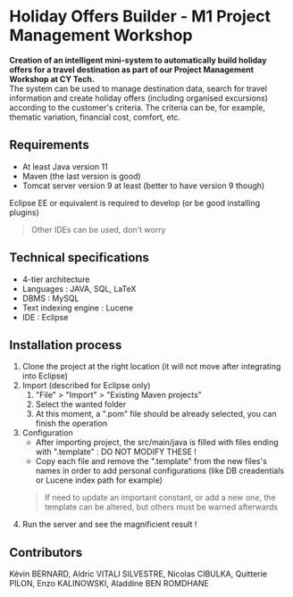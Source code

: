 # Holiday Offers Builder - M1 Project Management Workshop

**Creation of an intelligent mini-system to automatically build holiday offers for a travel destination as part of our Project Management Workshop at CY Tech.**  
The system can be used to manage destination data, search for travel information and create holiday offers (including organised excursions) according to the customer's criteria. The criteria can be, for example, thematic variation, financial cost, comfort, etc.

## Requirements

- At least Java version 11
- Maven (the last version is good)
- Tomcat server version 9 at least (better to have version 9 though)

Eclipse EE or equivalent is required to develop (or be good installing plugins)
> Other IDEs can be used, don't worry

## Technical specifications

- 4-tier architecture
- Languages : JAVA, SQL, LaTeX
- DBMS : MySQL
- Text indexing engine : Lucene
- IDE : Eclipse

## Installation process

1. Clone the project at the right location (it will not move after integrating into Eclipse)
2. Import (described for Eclipse only)
    1. "File" > "Import" > "Existing Maven projects"
    2. Select the wanted folder
    3. At this moment, a ".pom" file should be already selected, you can finish the operation
3. Configuration
    - After importing project, the src/main/java is filled with files ending with ".template" : DO NOT MODIFY THESE !
    - Copy each file and remove the ".template" from the new files's names in order to add personal configurations (like DB creadentials or Lucene index path for example)
    > If need to update an important constant, or add a new one, the template can be altered, but others must be warned afterwards
4. Run the server and see the magnificient result !

## Contributors

Kévin BERNARD, Aldric VITALI SILVESTRE, Nicolas CIBULKA, Quitterie PILON, Enzo KALINOWSKI, Aladdine BEN ROMDHANE
